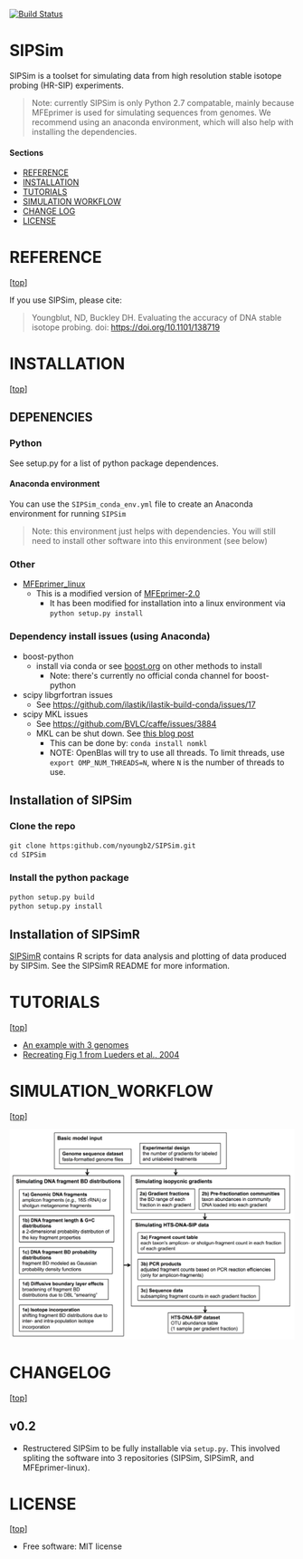[![Build Status](https://travis-ci.org/nick-youngblut/SIPSim.svg?branch=master)](https://travis-ci.org/nick-youngblut/SIPSim)

SIPSim
======

SIPSim is a toolset for simulating data from high resolution 
stable isotope probing (HR-SIP) experiments.

>Note: currently SIPSim is only Python 2.7 compatable, mainly because MFEprimer is used for simulating sequences from genomes.
We recommend using an anaconda environment, which will also help with installing the dependencies.


#### Sections

- [REFERENCE](#reference)
- [INSTALLATION](#installation)
- [TUTORIALS](#tutorials)
- [SIMULATION WORKFLOW](#simulation_workflow)
- [CHANGE LOG](#changelog)
- [LICENSE](#license)


# REFERENCE

[[top](#sections)]

If you use SIPSim, please cite:

> Youngblut, ND, Buckley DH. Evaluating the accuracy of DNA stable isotope probing. doi: https://doi.org/10.1101/138719


# INSTALLATION

[[top](#sections)]

## DEPENENCIES

### Python

See setup.py for a list of python package dependences.

#### Anaconda environment

You can use the `SIPSim_conda_env.yml` file to create an Anaconda environment for running `SIPSim`

> Note: this environment just helps with dependencies. You will still need to install other software into this environment (see below)

### Other

* [MFEprimer_linux](https://github.com/nick-youngblut/MFEprimer_linux)
  * This is a modified version of [MFEprimer-2.0](https://github.com/quwubin/MFEprimer)
    * It has been modified for installation into a linux environment via `python setup.py install`

### Dependency install issues (using Anaconda)

* boost-python
  * install via conda or see [boost.org](http://www.boost.org/doc/libs/1_64_0/libs/python/doc/html/index.html) on other methods to install
    * Note: there's currently no official conda channel for boost-python
* scipy libgrfortran issues
  * See https://github.com/ilastik/ilastik-build-conda/issues/17
* scipy MKL issues
  * See https://github.com/BVLC/caffe/issues/3884
  * MKL can be shut down. See [this blog post](https://www.continuum.io/blog/developer-blog/anaconda-25-release-now-mkl-optimizations)
    * This can be done by: `conda install nomkl`
    * NOTE: OpenBlas will try to use all threads. To limit threads, use `export OMP_NUM_THREADS=N`, where `N` is the number of threads to use.

## Installation of SIPSim

### Clone the repo

```
git clone https:github.com/nyoungb2/SIPSim.git
cd SIPSim
```

### Install the python package

```
python setup.py build
python setup.py install
```

## Installation of SIPSimR

[SIPSimR](https://github.com/nick-youngblut/SIPSimR) contains R scripts for data
analysis and plotting of data produced by SIPSim. See the SIPSimR README for more information.


# TUTORIALS

[[top](#sections)]

* [An example with 3 genomes](./ipynb/example/1_dataset.ipynb)
* [Recreating Fig 1 from Lueders et al., 2004](./ipynb/example/Lueders2004.ipynb)


# SIMULATION_WORKFLOW

[[top](#sections)]

![simulation pipeline](img/simulation_pipeline.png)


# CHANGELOG

[[top](#sections)]

## v0.2

* Restructered SIPSim to be fully installable via `setup.py`. This involved spliting the
software into 3 repositories (SIPSim, SIPSimR, and MFEprimer-linux).


# LICENSE

[[top](#sections)]

* Free software: MIT license